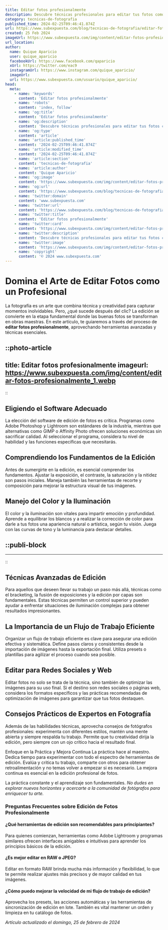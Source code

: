 ```yaml
---
title: Editar fotos profesionalmente
description: Descubre técnicas profesionales para editar tus fotos como un experto y darles un toque único. Consejos simples para resultados impresionantes.
category: tecnicas-de-fotografia
published_time: 2024-02-25T09:46:41.874Z
url: https://www.subexpuesta.com/blog/tecnicas-de-fotografia/editar-fotos-profesionalmente
created: 25 Feb 2024
imageUrl: https://www.subexpuesta.com/img/content/editar-fotos-profesionalmente_1.webp
url_location:
author:
  name: Quique Aparicio
  user: quique_aparicio
  facebookUrl: https://www.facebook.com/qaparicio
  xUrl: https://twitter.com/eac9
  instagramUrl: https://www.instagram.com/quique_aparicio/
  imageUrl: 
  url: https://www.subexpuesta.com/usuario/quique_aparicio/
head:
  meta:
    - name: 'keywords'
      content: 'Editar fotos profesionalmente'
    - name: 'robots'
      content: 'index, follow'
    - name: 'og:title'
      content: 'Editar fotos profesionalmente'
    - name: 'og:description'
      content: 'Descubre técnicas profesionales para editar tus fotos como un experto y darles un toque único. Consejos simples para resultados impresionantes.'
    - name: 'og:type'
      content: 'article'
    - name: 'article:published_time'
      content: '2024-02-25T09:46:41.874Z'
    - name: 'article:modified_time'
      content: '2024-02-25T09:46:41.874Z'
    - name: 'article:section'
      content: 'tecnicas-de-fotografia'
    - name: 'article:author'
      content: 'Quique Aparicio'
    - name: 'og:image'
      content: 'https://www.subexpuesta.com/img/content/editar-fotos-profesionalmente_1.webp'
    - name: 'og:url'
      content: 'https://www.subexpuesta.com/blog/tecnicas-de-fotografia/editar-fotos-profesionalmente'
    - name: 'twitter:domain'
      content: 'www.subexpuesta.com'
    - name: 'twitter:url'
      content: 'https://www.subexpuesta.com/blog/tecnicas-de-fotografia/editar-fotos-profesionalmente'
    - name: 'twitter:title'
      content: 'Editar fotos profesionalmente'
    - name: 'twitter:card'
      content: 'https://www.subexpuesta.com/img/content/editar-fotos-profesionalmente_1.webp'
    - name: 'twitter:description'
      content: 'Descubre técnicas profesionales para editar tus fotos como un experto y darles un toque único. Consejos simples para resultados impresionantes.'
    - name: 'twitter:image'
      content: 'https://www.subexpuesta.com/img/content/editar-fotos-profesionalmente_1.webp'
    - name: 'copyright'
      content: '© 2024 www.subexpuesta.com'
---
```

# Domina el Arte de Editar Fotos como un Profesional

La fotografía es un arte que combina técnica y creatividad para capturar momentos inolvidables. Pero, ¿qué sucede después del clic? La edición se convierte en la etapa fundamental donde las buenas fotos se transforman en obras maestras. En este artículo, te guiaremos a través del proceso de **editar fotos profesionalmente**, aprovechando herramientas avanzadas y técnicas esenciales.


::photo-article
---
title: Editar fotos profesionalmente
imageurl: https://www.subexpuesta.com/img/content/editar-fotos-profesionalmente_1.webp
---
::



## Eligiendo el Software Adecuado
La elección del software de edición de fotos es crítica. Programas como Adobe Photoshop y Lightroom son estándares de la industria, mientras que alternativas como GIMP o Affinity Photo ofrecen soluciones económicas sin sacrificar calidad. Al seleccionar el programa, considera tu nivel de habilidad y las funciones específicas que necesitarás.

## Comprendiendo los Fundamentos de la Edición
Antes de sumergirte en la edición, es esencial comprender los fundamentos. Ajustar la exposición, el contraste, la saturación y la nitidez son pasos iniciales. Maneja también las herramientas de recorte y composición para mejorar la estructura visual de tus imágenes.

## Manejo del Color y la Iluminación
El color y la iluminación son vitales para impartir emoción y profundidad. Aprende a equilibrar los blancos y a realizar la corrección de color para darle a tus fotos una apariencia natural o artística, según tu visión. Juega con las curvas de tono y la luminancia para destacar detalles.


  ::publi-block
  ---
  ---
  ::
  
  

## Técnicas Avanzadas de Edición
Para aquellos que deseen llevar su trabajo un paso más allá, técnicas como el bracketing, la fusión de exposiciones y la edición por capas son fundamentales. Estas técnicas permiten un control superior y pueden ayudar a enfrentar situaciones de iluminación complejas para obtener resultados impresionantes.

## La Importancia de un Flujo de Trabajo Eficiente
Organizar un flujo de trabajo eficiente es clave para asegurar una edición efectiva y sistemática. Define pasos claros y consistentes desde la importación de imágenes hasta la exportación final. Utiliza presets o plantillas para agilizar el proceso cuando sea posible.

## Editar para Redes Sociales y Web
Editar fotos no solo se trata de la técnica, sino también de optimizar las imágenes para su uso final. Si el destino son redes sociales o páginas web, considera los formatos específicos y las prácticas recomendadas de optimización de imágenes para garantizar que tus fotos destaquen.

## Consejos Prácticos de Expertos en Fotografía
Además de las habilidades técnicas, aprovecha consejos de fotógrafos profesionales: experimenta con diferentes estilos, mantén una mente abierta y siempre respalda tu trabajo. Permite que tu creatividad dirija la edición, pero siempre con un ojo crítico hacia el resultado final.

Enfoque en la Práctica y Mejora Continua
La práctica hace al maestro. Dedica tiempo para experimentar con todo el espectro de herramientas de edición. Evalúa y critica tu trabajo, comparte con otros para obtener retroalimentación y no temas volver a empezar si es necesario. La mejora continua es esencial en la edición profesional de fotos.

La práctica constante y el aprendizaje son fundamentales. *No dudes en explorar nuevos horizontes y acercarte a la comunidad de fotógrafos para enriquecer tu arte.*

### Preguntas Frecuentes sobre Edición de Fotos Profesionalmente

#### ¿Qué herramientas de edición son recomendables para principiantes?
Para quienes comienzan, herramientas como Adobe Lightroom y programas similares ofrecen interfaces amigables e intuitivas para aprender los principios básicos de la edición.

#### ¿Es mejor editar en RAW o JPEG?
Editar en formato RAW brinda mucha más información y flexibilidad, lo que te permite realizar ajustes más precisos y de mayor calidad en tus imágenes.

#### ¿Cómo puedo mejorar la velocidad de mi flujo de trabajo de edición?
Aprovecha los presets, las acciones automáticas y las herramientas de sincronización de edición en lote. También es vital mantener un orden y limpieza en tu catálogo de fotos.

_Artículo actualizado el domingo, 25 de febrero de 2024_